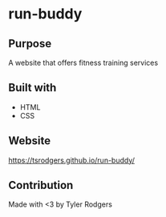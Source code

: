 # run-buddy

## Purpose 
A website that offers fitness training services

## Built with 
* HTML
* CSS

## Website 
https://tsrodgers.github.io/run-buddy/

## Contribution 
Made with <3 by Tyler Rodgers
